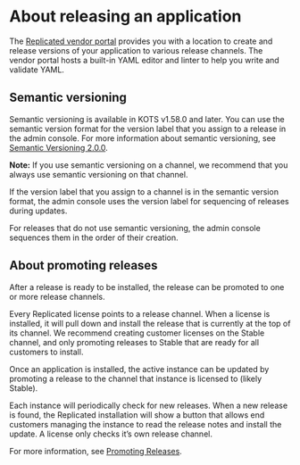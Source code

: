 # About releasing an application

The [Replicated vendor portal](https://vendor.replicated.com) provides you with a location to create and release versions of your application to various release channels. The vendor portal hosts a built-in YAML editor and linter to help you write and validate YAML.

## Semantic versioning
Semantic versioning is available in KOTS v1.58.0 and later. You can use the semantic version format for the version label that you assign to a release in the admin console. For more information about semantic versioning, see [Semantic Versioning 2.0.0](https://semver.org).

**Note:** If you use semantic versioning on a channel, we recommend that you always use semantic versioning on that channel.

If the version label that you assign to a channel is in the semantic version format, the admin console uses the version label for sequencing of releases during updates.

For releases that do not use semantic versioning, the admin console sequences them in the order of their creation.

## About promoting releases
After a release is ready to be installed, the release can be promoted to one or more release channels.

Every Replicated license points to a release channel.
When a license is installed, it will pull down and install the release that is currently at the top of its channel.
We recommend creating customer licenses on the Stable channel, and only promoting releases to Stable that are ready for all customers to install.

Once an application is installed, the active instance can be updated by promoting a release to the channel that instance is licensed to (likely Stable).

Each instance will periodically check for new releases. When a new release is found, the Replicated installation will show a button that allows end customers managing the instance to read the release notes and install the update.
A license only checks it’s own release channel.

For more information, see [Promoting Releases](releases-promoting).
